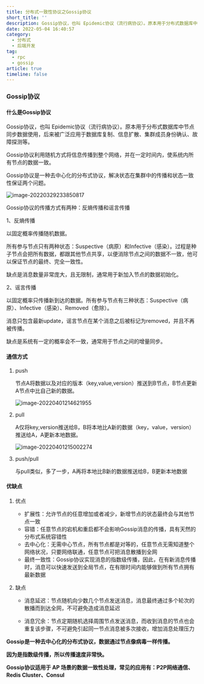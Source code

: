 ```yaml
---
title: 分布式一致性协议之Gossip协议
short_title: ''
description: Gossip协议，也叫 Epidemic协议（流行病协议）。原本用于分布式数据库中节点同步数据使用，后来被广泛应用于数据库复制、信息扩散、集群成员身份确认、故障探测等。
date: 2022-05-04 16:40:57
category:
  - 分布式
  - 后端开发
tag:
  - rpc
  - gossip
article: true
timeline: false
---
```

### Gossip协议

#### 什么是Gossip协议

Gossip协议，也叫 Epidemic协议（流行病协议）。原本用于分布式数据库中节点同步数据使用，后来被广泛应用于数据库复制、信息扩散、集群成员身份确认、故障探测等。

Gossip协议利用随机方式将信息传播到整个网络，并在一定时间内，使系统内所有节点的数据一致。

Gossip协议是一种去中心化的分布式协议，解决状态在集群中的传播和状态一致性保证两个问题。

![image-20220329233850817](https://img1.terwer.space/image-20220329233850817.png)

Gossip协议的传播方式有两种：反熵传播和谣言传播

1、反熵传播

以固定概率传播随机数据。

所有参与节点只有两种状态：Suspective（病原）和Infective（感染）。过程是种子节点会把所有数据，都跟其他节点共享，以便消除节点之间的数据不一致，他可以保证节点的最终、完全一致性。

缺点是消息数量非常庞大，且无限制，通常用于新加入节点的数据初始化。

2、谣言传播

 以固定概率只传播新到达的数据。所有参与节点有三种状态：Suspective（病原）、Infective（感染）、Removed（愈除）。

消息只包含最新update，谣言节点在某个消息之后被标记为removed，并且不再被传播。

缺点是系统有一定的概率会不一致，通常用于节点之间的增量同步。

#### 通信方式

1. push

   节点A将数据以及对应的版本（key,value,version）推送到B节点，B节点更新A节点中比自己新的数据。

   ![image-20220401214621955](https://img1.terwer.space/image-20220401214621955.png)

2. pull

   A仅将key,version推送给B，B将本地比A新的数据（key，value，version）推送给A，A更新本地数据。

   ![image-20220401215002274](https://img1.terwer.space/image-20220401215002274.png)



3. push/pull

   与pull类似，多了一步，A再将本地比B新的数据推送给B，B更新本地数据

#### 优缺点

1. 优点

   - 扩展性：允许节点的任意增加或者减少，新增节点的状态最终会与其他节点一致
   - 容错：任意节点的宕机和重启都不会影响Gossip消息的传播，具有天然的分布式系统容错性
   - 去中心化：无需中心节点，所有节点都是对等的，任意节点无需知道整个网络状况，只要网络联通，任意节点可把消息散播到全网
   - 最终一致性：Gossip协议实现消息的指数级传播，因此，在有新消息传播时，消息可以快速发送到全局节点，在有限时间内能够做到所有节点拥有最新数据

2. 缺点

   - 消息延迟：节点随机向少数几个节点发送消息，消息最终通过多个轮次的散播而到达全网，不可避免造成消息延迟

   - 消息冗余：节点定期随机选择周围节点发送消息，而收到消息的节点也会重复该步骤，不可避免引起同一节点消息被多次接收，增加消息处理压力

**Gossip是一种去中心化的分布式协议，数据通过节点像病毒一样传播。**

**因为是指数级传播，所以传播速度非常快。**

**Gossip协议适用于 AP 场景的数据一致性处理，常见的应用有：P2P网络通信、Redis Cluster、Consul**